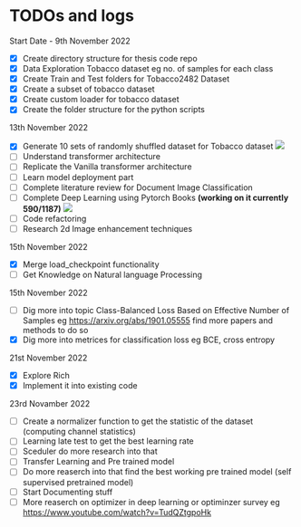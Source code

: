 # TODOs and logs 

Start Date - 9th November 2022
- [X] Create directory structure for thesis code repo
- [X] Data Exploration Tobacco dataset eg no. of samples for each class
- [X] Create Train and Test folders for Tobacco2482 Dataset
- [X] Create a subset of tobacco dataset
- [X] Create custom loader for tobacco dataset 
- [X] Create the folder structure for the python scripts

13th November 2022
- [X] Generate 10 sets of randomly shuffled dataset for Tobacco dataset ![](https://geps.dev/progress/100)
- [ ] Understand transformer architecture
- [ ] Replicate the Vanilla transformer architecture
- [ ] Learn model deployment part
- [ ] Complete literature review for Document Image Classification
- [ ] Complete Deep Learning using Pytorch Books **(working on it currently 590/1187)** ![](https://geps.dev/progress/49)
- [ ] Code refactoring
- [ ] Research 2d Image enhancement techniques

15th November 2022
- [X] Merge load_checkpoint functionality
- [ ] Get Knowledge on Natural language Processing

15th November 2022 
- [ ] Dig more into topic Class-Balanced Loss Based on Effective Number of Samples eg https://arxiv.org/abs/1901.05555 find more papers and methods to do so
- [X] Dig more into metrices for classification loss eg BCE, cross entropy

21st November 2022
- [X] Explore Rich 
- [X] Implement it into existing code

23rd Novamber 2022
- [ ] Create a normalizer function to get the statistic of the dataset (computing channel statistics)
- [ ] Learning late test to get the best learning rate
- [ ] Sceduler do more research into that
- [ ] Transfer Learning and Pre trained model
- [ ] Do more reaserch into that find the best working pre trained model (self supervised pretrained model)
- [ ] Start Documenting stuff
- [ ] More reaserch on optimizer in deep learning or optiminzer survey eg https://www.youtube.com/watch?v=TudQZtgpoHk
